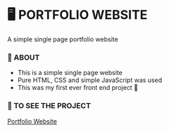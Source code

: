 # :desktop_computer: PORTFOLIO WEBSITE 
A simple single page portfolio website

### :notebook: ABOUT
- This is a simple single page website
- Pure HTML, CSS and simple JavaScript was used
- This was my first ever front end project :clap:

### 👀 TO SEE THE PROJECT
[Portfolio Website](https://pranayaportfolioproject.netlify.app/#)
